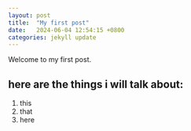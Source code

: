 ```yaml
---
layout: post
title:  "My first post"
date:   2024-06-04 12:54:15 +0800
categories: jekyll update
---
```


Welcome to my first post. 

## here are the things i will talk about:
1. this
2. that 
3. here